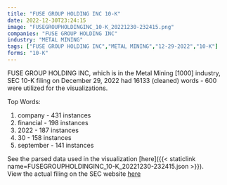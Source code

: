 ```yaml
---
title: "FUSE GROUP HOLDING INC 10-K"
date: 2022-12-30T23:24:15
image: "FUSEGROUPHOLDINGINC_10-K_20221230-232415.png"
companies: "FUSE GROUP HOLDING INC"
industry: "METAL MINING"
tags: ["FUSE GROUP HOLDING INC","METAL MINING","12-29-2022","10-K"]
forms: "10-K"
---
```

FUSE GROUP HOLDING INC, which is in the Metal Mining [1000] industry, SEC 10-K filing on December 29, 2022 had 16133 (cleaned) words - 600 were utilized for the visualizations.

Top Words:
1. company - 431 instances
2. financial - 198 instances
3. 2022 - 187 instances
4. 30 - 158 instances
5. september - 141 instances


See the parsed data used in the visualization [here]({{< staticlink name=FUSEGROUPHOLDINGINC_10-K_20221230-232415.json >}}).  
View the actual filing on the SEC website [here](https://www.sec.gov/Archives/edgar/data/1636051/0001185185-22-001464.txt)